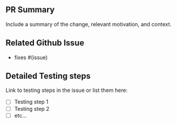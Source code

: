 ## PR Summary

Include a summary of the change, relevant motivation, and context.

## Related Github Issue

- fixes #(issue)

## Detailed Testing steps

Link to testing steps in the issue or list them here:

- [ ] Testing step 1
- [ ] Testing step 2
- [ ] etc...
